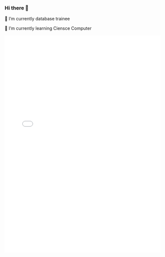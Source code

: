 ### Hi there 👋

🔭 I’m currently database trainee

🌱 I’m currently learning Ciensce Computer

<iframe src="game.html" frameborder="0" height="700" width="100%"></iframe>

<!--
**oseias-romeiro/oseias-romeiro** is a ✨ _special_ ✨ repository because its `README.md` (this file) appears on your GitHub profile.

Here are some ideas to get you started:

- 🔭 I’m currently working on ...
- 🌱 I’m currently learning ...
- 👯 I’m looking to collaborate on ...
- 🤔 I’m looking for help with ...
- 💬 Ask me about ...
- 📫 How to reach me: ...
- 😄 Pronouns: ...
- ⚡ Fun fact: ...
-->
